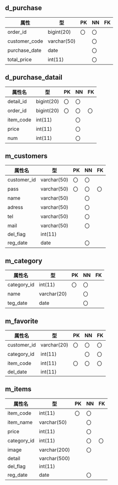 ## d_purchase
|属性|型|PK|NN|FK|
|---|--|--|--|---|
|order_id|bigint(20)|〇|〇||
|customer_code|varchar(50)||〇||
|purchase_date|date||〇||
|total_price|int(11)||〇||


## d_purchase_datail
|属性名|型|PK|NN|FK|
|-----|--|--|--|--|
|detail_id|bigint(20)|〇|〇||
|order_id|bigint(20)|〇|〇|〇|
|item_code|int(11)||〇||
|price|int(11)||〇||
|num|int(11)||〇||

## m_customers
|属性名|型|PK|NN|FK|
|-----|--|--|--|--|
|customer_id|varchar(50)|〇|〇||
|pass|varchar(50)|〇|〇|〇|
|name|varchar(50)||〇||
|adress|varchar(50)||〇||
|tel|varchar(50)||〇||
|mail|varchar(50)||〇||
|del_fiag|int(11)||||
|reg_date|date||〇||

## m_category
|属性名|型|PK|NN|FK|
|-----|--|--|--|--|
|category_id|int(11)|〇|〇||
|name|varchar(20)||〇||
|teg_date|date||〇||

## m_favorite
|属性名|型|PK|NN|FK|
|-----|--|--|--|--|
|customer_id|varchar(20)|〇|〇|〇|
|category_id|int(11)||〇|〇|
|item_code|int(11)|〇|〇|〇|
|del_date|int(11)||||


## m_items
|属性名|型|PK|NN|FK|
|-----|--|--|--|--|
|item_code|int(11)|〇|〇||
|item_name|varchar(50)||〇||
|price|int(11)||〇||
|category_id|int(11)||〇|〇|
|image|varchar(200)||〇||
|detail|varchar(500)||||
|del_flag|int(11)||||
|reg_date|date||〇||

